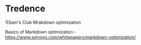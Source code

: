 # Tredence
1)Sam's Club Mrakdown optimization

  Basics of Markdown optimization - https://www.solvoyo.com/whitepapers/markdown-optimization/ 
